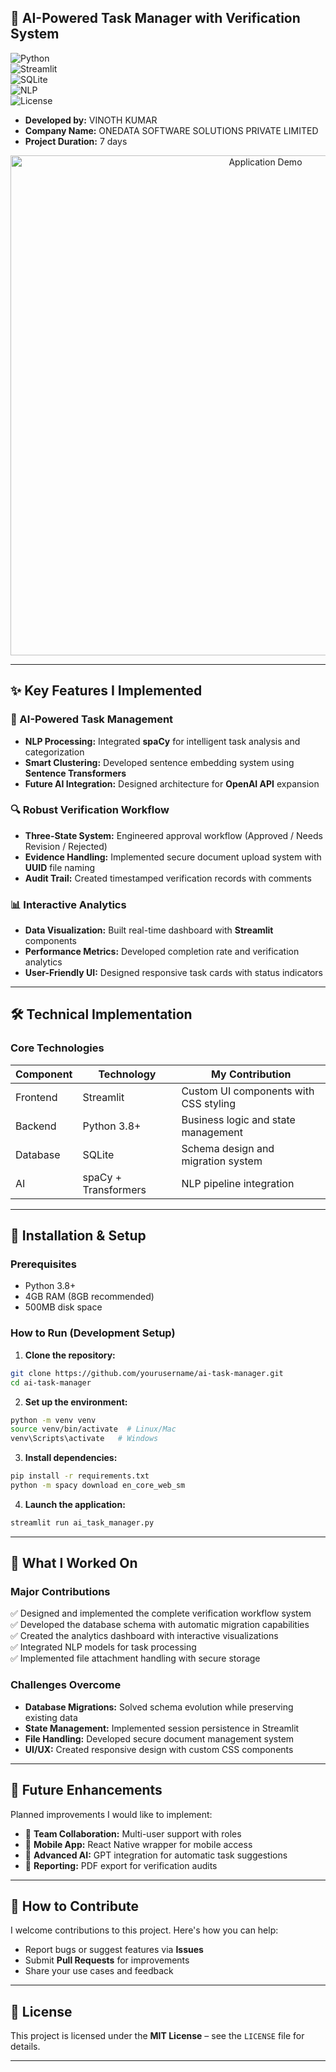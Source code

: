 
## 🤖 AI-Powered Task Manager with Verification System

![Python](https://img.shields.io/badge/Python-3.8%2B-blue)  
![Streamlit](https://img.shields.io/badge/UI-Streamlit-FF4B4B)  
![SQLite](https://img.shields.io/badge/Database-SQLite-003B57)  
![NLP](https://img.shields.io/badge/AI-spaCy%20%2B%20Transformers-09A3D5)   
![License](https://img.shields.io/badge/License-MIT-green)

- **Developed by:** VINOTH KUMAR
- **Company Name:** ONEDATA SOFTWARE SOLUTIONS PRIVATE LIMITED 
- **Project Duration:** 7 days  

<div align="center">
  <img src="assets/demo.gif" alt="Application Demo" width="800">
</div>

---

## ✨ Key Features I Implemented

### 🧠 AI-Powered Task Management
- **NLP Processing:** Integrated **spaCy** for intelligent task analysis and categorization
- **Smart Clustering:** Developed sentence embedding system using **Sentence Transformers**
- **Future AI Integration:** Designed architecture for **OpenAI API** expansion

### 🔍 Robust Verification Workflow
- **Three-State System:** Engineered approval workflow (Approved / Needs Revision / Rejected)
- **Evidence Handling:** Implemented secure document upload system with **UUID** file naming
- **Audit Trail:** Created timestamped verification records with comments

### 📊 Interactive Analytics
- **Data Visualization:** Built real-time dashboard with **Streamlit** components
- **Performance Metrics:** Developed completion rate and verification analytics
- **User-Friendly UI:** Designed responsive task cards with status indicators

---

## 🛠️ Technical Implementation

### Core Technologies

| Component  | Technology            | My Contribution                              |
|------------|----------------------|---------------------------------------------|
| Frontend   | Streamlit             | Custom UI components with CSS styling        |
| Backend    | Python 3.8+           | Business logic and state management          |
| Database   | SQLite                | Schema design and migration system           |
| AI         | spaCy + Transformers  | NLP pipeline integration                     |


---

## 🚀 Installation & Setup

### Prerequisites
- Python 3.8+
- 4GB RAM (8GB recommended)
- 500MB disk space

### How to Run (Development Setup)

1. **Clone the repository:**

```bash
git clone https://github.com/yourusername/ai-task-manager.git
cd ai-task-manager
```

2. **Set up the environment:**

```bash
python -m venv venv
source venv/bin/activate  # Linux/Mac
venv\Scripts\activate   # Windows
```

3. **Install dependencies:**

```bash
pip install -r requirements.txt
python -m spacy download en_core_web_sm
```

4. **Launch the application:**

```bash
streamlit run ai_task_manager.py
```

---

## 📌 What I Worked On

### Major Contributions
✅ Designed and implemented the complete verification workflow system  
✅ Developed the database schema with automatic migration capabilities  
✅ Created the analytics dashboard with interactive visualizations  
✅ Integrated NLP models for task processing  
✅ Implemented file attachment handling with secure storage

### Challenges Overcome
- **Database Migrations:** Solved schema evolution while preserving existing data
- **State Management:** Implemented session persistence in Streamlit
- **File Handling:** Developed secure document management system
- **UI/UX:** Created responsive design with custom CSS components

---

## 🔮 Future Enhancements

Planned improvements I would like to implement:

- 👥 **Team Collaboration:** Multi-user support with roles
- 📱 **Mobile App:** React Native wrapper for mobile access
- 🤖 **Advanced AI:** GPT integration for automatic task suggestions
- 📝 **Reporting:** PDF export for verification audits

---

## 🤝 How to Contribute

I welcome contributions to this project. Here's how you can help:

- Report bugs or suggest features via **Issues**
- Submit **Pull Requests** for improvements
- Share your use cases and feedback

---

## 📜 License

This project is licensed under the **MIT License** – see the `LICENSE` file for details.

---

